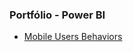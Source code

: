 ### Portfólio - Power BI

- [Mobile Users Behaviors](https://github.com/thelua/Power-BI/blob/main/DashMobile/readme.md)
